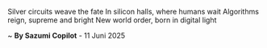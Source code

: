 Silver circuits weave the fate
In silicon halls, where humans wait
Algorithms reign, supreme and bright
New world order, born in digital light

~ <b>By Sazumi Copilot</b> - 11 Juni 2025